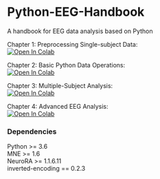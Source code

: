 # Python-EEG-Handbook
A handbook for EEG data analysis based on Python


Chapter 1: Preprocessing Single-subject Data:  
[![Open In Colab](https://colab.research.google.com/assets/colab-badge.svg)](https://colab.research.google.com/github/ZitongLu1996/Python-EEG-Handbook/blob/master/EEG_Python_Handbook_Preprocessing.ipynb)

Chapter 2: Basic Python Data Operations:  
[![Open In Colab](https://colab.research.google.com/assets/colab-badge.svg)](https://colab.research.google.com/github/ZitongLu1996/Python-EEG-Handbook/blob/master/EEG_Python_Handbook_DataOperations.ipynb)

Chapter 3: Multiple-Subject Analysis:  
[![Open In Colab](https://colab.research.google.com/assets/colab-badge.svg)](https://colab.research.google.com/github/ZitongLu1996/Python-EEG-Handbook/blob/master/EEG_Python_Handbook_MultisubjectsAnalysis.ipynb)

Chapter 4: Advanced EEG Analysis:  
[![Open In Colab](https://colab.research.google.com/assets/colab-badge.svg)](https://colab.research.google.com/github/ZitongLu1996/Python-EEG-Handbook/blob/master/EEG_Python_Handbook_AdvancedAnalysis.ipynb)

### Dependencies

Python >= 3.6  
MNE >= 1.6  
NeuroRA >= 1.1.6.11  
inverted-encoding == 0.2.3
